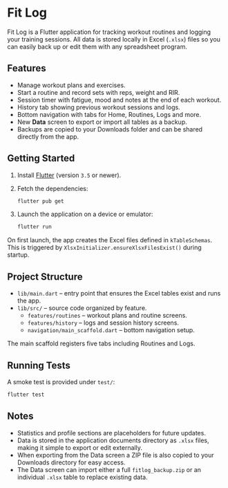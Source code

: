 # Fit Log

Fit Log is a Flutter application for tracking workout routines and logging your training sessions. All data is stored locally in Excel (`.xlsx`) files so you can easily back up or edit them with any spreadsheet program.

## Features

- Manage workout plans and exercises.
- Start a routine and record sets with reps, weight and RIR.
- Session timer with fatigue, mood and notes at the end of each workout.
- History tab showing previous workout sessions and logs.
- Bottom navigation with tabs for Home, Routines, Logs and more.
- New **Data** screen to export or import all tables as a backup.
- Backups are copied to your Downloads folder and can be shared directly from the app.

## Getting Started

1. Install [Flutter](https://flutter.dev/) (version `3.5` or newer).
2. Fetch the dependencies:

   ```bash
   flutter pub get
   ```
3. Launch the application on a device or emulator:

   ```bash
   flutter run
   ```

On first launch, the app creates the Excel files defined in `kTableSchemas`. This is triggered by `XlsxInitializer.ensureXlsxFilesExist()` during startup.

## Project Structure

- `lib/main.dart` – entry point that ensures the Excel tables exist and runs the app.
- `lib/src/` – source code organized by feature.
  - `features/routines` – workout plans and routine screens.
  - `features/history` – logs and session history screens.
  - `navigation/main_scaffold.dart` – bottom navigation setup.

The main scaffold registers five tabs including Routines and Logs.

## Running Tests

A smoke test is provided under `test/`:

```bash
flutter test
```

## Notes

- Statistics and profile sections are placeholders for future updates.
- Data is stored in the application documents directory as `.xlsx` files, making it simple to export or edit externally.
- When exporting from the Data screen a ZIP file is also copied to your Downloads directory for easy access.
- The Data screen can import either a full `fitlog_backup.zip` or an individual `.xlsx` table to replace existing data.
